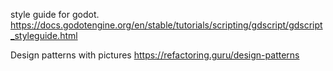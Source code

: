 style guide for godot. 
https://docs.godotengine.org/en/stable/tutorials/scripting/gdscript/gdscript_styleguide.html

Design patterns with pictures
https://refactoring.guru/design-patterns

